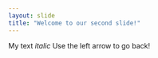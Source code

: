 ```yaml
---
layout: slide
title: "Welcome to our second slide!"
---
```

My text *italic*
Use the left arrow to go back!
